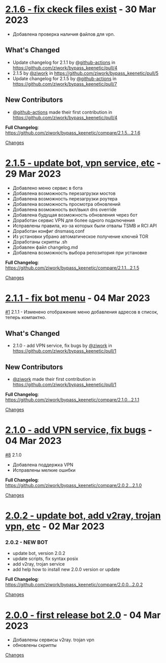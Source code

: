 <a name="2.1.6"></a>
# [2.1.6 - fix ckeck files exist](https://github.com/ziwork/bypass_keenetic/releases/tag/2.1.6) - 30 Mar 2023

- Добавлена проверка наличия файлов для vpn.

## What's Changed
* Update changelog for 2.1.1 by [@github-actions](https://github.com/github-actions) in https://github.com/ziwork/bypass_keenetic/pull/4
* 2.1.5 by [@ziwork](https://github.com/ziwork) in https://github.com/ziwork/bypass_keenetic/pull/5
* Update changelog for 2.1.5 by [@github-actions](https://github.com/github-actions) in https://github.com/ziwork/bypass_keenetic/pull/7

## New Contributors
* [@github-actions](https://github.com/github-actions) made their first contribution in https://github.com/ziwork/bypass_keenetic/pull/4

**Full Changelog**: https://github.com/ziwork/bypass_keenetic/compare/2.1.5...2.1.6

[Changes][2.1.6]


<a name="2.1.5"></a>
# [2.1.5 - update bot, vpn service, etc](https://github.com/ziwork/bypass_keenetic/releases/tag/2.1.5) - 29 Mar 2023

- Добавлено меню сервис в бота
- Добавлена возможность перезагрузки мостов
- Добавлена возможность перезагрузки роутера
- Добавлена возможность просмотра обновлений
- Добавлена возможность вкл/выкл dns override
- Добавлена будущая возможность обновления через бот
- Доработан сервис VPN для более одного подключения
- Исправлены правила, из-за которых были отвалы TSMB и RCI API
- Доработан конфиг dnsmasq.conf
- Из установки убрано автоматическое получение ключей TOR
- Доработаны скрипты .sh
- Добавлен файл changelog.md
- Добавлена возможность выбора репозитория при установке

**Full Changelog**: https://github.com/ziwork/bypass_keenetic/compare/2.1.1...2.1.5

[Changes][2.1.5]


<a name="2.1.1"></a>
# [2.1.1 - fix bot menu](https://github.com/ziwork/bypass_keenetic/releases/tag/2.1.1) - 04 Mar 2023

[#1](https://github.com/ziwork/bypass_keenetic/issues/1) 2.1.1 - Изменено отображение меню добавления адресов в список, теперь компактно.

## What's Changed
* 2.1.0 - add VPN service, fix bugs by [@ziwork](https://github.com/ziwork) in https://github.com/ziwork/bypass_keenetic/pull/1

## New Contributors
* [@ziwork](https://github.com/ziwork) made their first contribution in https://github.com/ziwork/bypass_keenetic/pull/1

**Full Changelog**: https://github.com/ziwork/bypass_keenetic/compare/2.1.0...2.1.1

[Changes][2.1.1]


<a name="2.1.0"></a>
# [2.1.0 - add VPN service, fix bugs](https://github.com/ziwork/bypass_keenetic/releases/tag/2.1.0) - 04 Mar 2023

[#8](https://github.com/ziwork/bypass_keenetic/issues/8) 2.1.0
- Добавлена поддержка VPN
- Исправлены мелкие ошибки

**Full Changelog**: https://github.com/ziwork/bypass_keenetic/compare/2.0.2...2.1.0

[Changes][2.1.0]


<a name="2.0.2"></a>
# [2.0.2 - update bot, add v2ray, trojan vpn, etc](https://github.com/ziwork/bypass_keenetic/releases/tag/2.0.2) - 02 Mar 2023

### 2.0.2 - NEW BOT 

- update bot, version 2.0.2
- update scripts, fix syntax posix
- add v2ray, trojan service
- add help how to install new 2.0.0 version or update

**Full Changelog**: https://github.com/ziwork/bypass_keenetic/compare/2.0.0...2.0.2

[Changes][2.0.2]


<a name="2.0.0"></a>
# [2.0.0 - first release bot 2.0](https://github.com/ziwork/bypass_keenetic/releases/tag/2.0.0) - 04 Mar 2023

- Добавлены сервисы v2ray. trojan vpn
- обновлены скрипты

[Changes][2.0.0]


[2.1.6]: https://github.com/ziwork/bypass_keenetic/compare/2.1.5...2.1.6
[2.1.5]: https://github.com/ziwork/bypass_keenetic/compare/2.1.1...2.1.5
[2.1.1]: https://github.com/ziwork/bypass_keenetic/compare/2.1.0...2.1.1
[2.1.0]: https://github.com/ziwork/bypass_keenetic/compare/2.0.2...2.1.0
[2.0.2]: https://github.com/ziwork/bypass_keenetic/compare/2.0.0...2.0.2
[2.0.0]: https://github.com/ziwork/bypass_keenetic/tree/2.0.0

<!-- Generated by https://github.com/rhysd/changelog-from-release v3.7.0 -->
